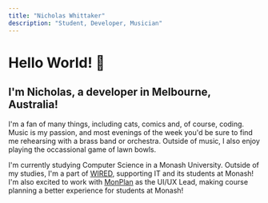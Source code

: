 ```yaml
---
title: "Nicholas Whittaker"
description: "Student, Developer, Musician"
---
```


# Hello World! :wave:

## I'm Nicholas, a developer in Melbourne, Australia!

I'm a fan of many things, including cats, comics and, of course, coding. Music is my passion, and most evenings of the week you'd be sure to find me rehearsing with a brass band or orchestra. Outside of music, I also enjoy playing the occassional game of lawn bowls.

I'm currently studying Computer Science in a Monash University. Outside of my studies, I'm a part of [WIRED](http://wired.org.au/), supporting IT and its students at Monash! I'm also excited to work with [MonPlan](https://monplan.github.io) as the UI/UX Lead, making course planning a better experience for students at Monash!
